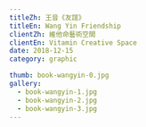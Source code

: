 ```yaml
---
titleZh: 王音《友誼》
titleEn: Wang Yin Friendship
clientZh: 維他命藝術空間
clientEn: Vitamin Creative Space
date: 2018-12-15
category: graphic

thumb: book-wangyin-0.jpg
gallery:
  - book-wangyin-1.jpg
  - book-wangyin-2.jpg
  - book-wangyin-3.jpg
---
```

